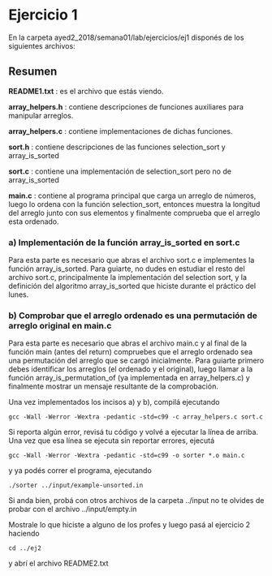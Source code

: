 # Ejercicio 1

En la carpeta ayed2_2018/semana01/lab/ejercicios/ej1 disponés de los siguientes archivos:

## Resumen

**README1.txt** : es el archivo que estás viendo.

**array_helpers.h** : contiene descripciones de funciones auxiliares para manipular arreglos.

**array_helpers.c** : contiene implementaciones de dichas funciones.

**sort.h** : contiene descripciones de las funciones selection_sort y array_is_sorted

**sort.c** : contiene una implementación de selection_sort pero no de array_is_sorted

**main.c** : contiene al programa principal que carga un arreglo de números, luego lo ordena con la función selection_sort, entonces muestra la longitud del arreglo junto con sus elementos y finalmente comprueba que el arreglo esta ordenado.

### a) Implementación de la función array_is_sorted en sort.c

Para esta parte es necesario que abras el archivo sort.c e implementes la función array_is_sorted. Para guiarte, no dudes en estudiar el resto del archivo sort.c, principalmente la implementación del selection sort, y la definición del algoritmo
array_is_sorted que hiciste durante el práctico del lunes.

### b) Comprobar que el arreglo ordenado es una permutación de arreglo original en main.c

Para esta parte es necesario que abras el archivo main.c y al final de la función main (antes del return) compruebes que el arreglo ordenado sea una permutación del arreglo que se cargó inicialmente. Para guiarte primero debes identificar los arreglos (el ordenado y el original), luego llamar a la función array_is_permutation_of (ya implementada en array_helpers.c) y finalmente mostrar un mensaje resultante de la comprobación.

Una vez implementados los incisos a) y b), compilá ejecutando

    gcc -Wall -Werror -Wextra -pedantic -std=c99 -c array_helpers.c sort.c

Si reporta algún error, revisá tu código y volvé a ejecutar la línea de arriba.
Una vez que esa línea se ejecuta sin reportar errores, ejecutá

    gcc -Wall -Werror -Wextra -pedantic -std=c99 -o sorter *.o main.c

y ya podés correr el programa, ejecutando

    ./sorter ../input/example-unsorted.in

Si anda bien, probá con otros archivos de la carpeta ../input
no te olvides de probar con el archivo ../input/empty.in

Mostrale lo que hiciste a alguno de los profes y luego pasá al ejercicio 2 haciendo

    cd ../ej2

y abrí el archivo README2.txt
